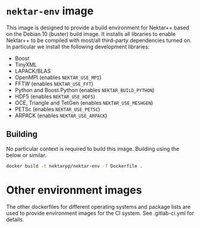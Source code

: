 # `nektar-env` image

This image is designed to provide a build environment for Nektar++ based on the
Debian 10 (buster) build image. It installs all libraries to enable Nektar++ to
be compiled with most/all third-party dependencies turned on. In particular we
install the following development libraries:

- Boost
- TinyXML
- LAPACK/BLAS
- OpenMPI (enables `NEKTAR_USE_MPI`)
- FFTW (enables `NEKTAR_USE_FFT`)
- Python and Boost.Python (enables `NEKTAR_BUILD_PYTHON`)
- HDF5 (enables `NEKTAR_USE_HDF5`)
- OCE, Triangle and TetGen (enables `NEKTAR_USE_MESHGEN`)
- PETSc (enables `NEKTAR_USE_PETSC`)
- ARPACK (enables `NEKTAR_USE_ARPACK`)

## Building

No particular context is required to build this image. Building using the below
or similar.

```sh
docker build -t nektarpp/nektar-env -f Dockerfile .
```

# Other environment images

The other dockerfiles for different operating systems and package lists are used
to provide environment images for the CI system. See .gitlab-ci.yml for details.
